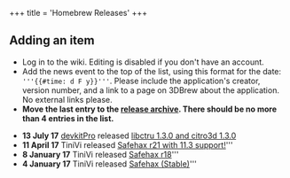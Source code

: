 +++
title = 'Homebrew Releases'
+++

<noinclude>

## Adding an item

- Log in to the wiki. Editing is disabled if you don't have an account.
- Add the news event to the top of the list, using this format for the
  date: `'''{{#time: d F y}}'''`. Please include the application's
  creator, version number, and a link to a page on 3DBrew about the
  application. No external links please.
- **Move the last entry to the [release
  archive](:Homebrew_Release/Archive "wikilink"). There should be no
  more than 4 entries in the list.**

</noinclude>

- **13 July 17** [devkitPro](http://devkitpro.org) released [libctru
  1.3.0 and citro3d
  1.3.0](https://devkitpro.org/viewtopic.php?f=13&t=8664)
- **11 April 17** TiniVi released [Safehax r21 with 11.3
  support!](https://github.com/TiniVi/safehax/releases)'''
- **8 January 17** TiniVi released [Safehax
  r18](https://github.com/TiniVi/safehax/releases)'''
- **4 January 17** TiniVi released [Safehax
  (Stable)](https://github.com/TiniVi/safehax/releases)'''
